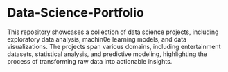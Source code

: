 # Data-Science-Portfolio
This repository showcases a collection of data science projects, including exploratory data analysis, machin0e learning models, and data visualizations. The projects span various domains, including entertainment datasets, statistical analysis, and predictive modeling, highlighting the process of transforming raw data into actionable insights. 
